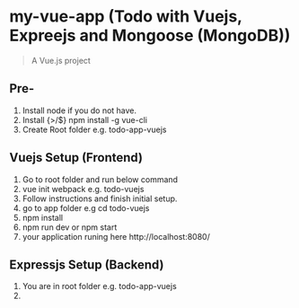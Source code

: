 # my-vue-app (Todo with Vuejs, Expreejs and Mongoose (MongoDB))

> A Vue.js project

## Pre-

1. Install node if you do not have.
2. Install {>/$} npm install -g vue-cli
3. Create Root folder e.g. todo-app-vuejs

## Vuejs Setup (Frontend)

1. Go to root folder and run below command
2. vue init webpack <app-name> e.g. todo-vuejs
3. Follow instructions and finish initial setup.
4. go to app folder e.g cd todo-vuejs
5. npm install
6. npm run dev or npm start
7. your application runing here http://localhost:8080/

## Expressjs Setup (Backend)

1. You are in root folder e.g. todo-app-vuejs
2. 
